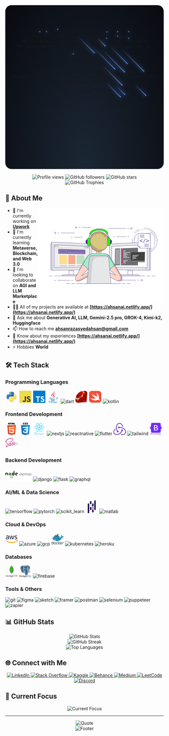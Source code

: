 <div align="center">
  <div style="position: relative; min-height: 400px; background: radial-gradient(ellipse at bottom, #1b2735 0%, #090a0f 100%); overflow: hidden; border-radius: 20px; padding: 60px 20px;">
    <!-- Animated Stars Background -->
    <div class="night">
      <div class="shooting_star"></div>
      <div class="shooting_star"></div>
      <div class="shooting_star"></div>
      <div class="shooting_star"></div>
      <div class="shooting_star"></div>
      <div class="shooting_star"></div>
      <div class="shooting_star"></div>
      <div class="shooting_star"></div>
      <div class="shooting_star"></div>
      <div class="shooting_star"></div>
      <div class="shooting_star"></div>
      <div class="shooting_star"></div>
      <div class="shooting_star"></div>
      <div class="shooting_star"></div>
      <div class="shooting_star"></div>
      <div class="shooting_star"></div>
      <div class="shooting_star"></div>
      <div class="shooting_star"></div>
      <div class="shooting_star"></div>
      <div class="shooting_star"></div>
    </div>
    
    <!-- Hero Content -->
    <div style="position: relative; z-index: 10;">
      <h1 style="color: #8b5cf6; font-size: 3.5rem; font-weight: 700; margin-bottom: 20px; text-shadow: 0 0 20px rgba(139, 92, 246, 0.5);">
        Hi, I'm Ahsan Raza 👋
      </h1>
      <p>
        <img src="https://readme-typing-svg.demolab.com?font=Fira+Code&weight=600&size=28&pause=1000&color=8B5CF6&center=true&vCenter=true&width=600&lines=Proficient+Generative+AI+Engineer;Full+Stack+Developer;Solutions+Architect;Tech+Enthusiast;Metaverse+%26+Web3+Explorer" alt="Typing SVG" />
      </p>
    </div>
  </div>
</div>

<style>
.night {
  position: absolute;
  top: 0;
  left: 0;
  width: 100%;
  height: 100%;
  transform: rotateZ(45deg);
  pointer-events: none;
}

.shooting_star {
  position: absolute;
  left: 50%;
  top: 50%;
  height: 2px;
  background: linear-gradient(-45deg, rgba(95, 145, 255, 1), rgba(0, 0, 255, 0));
  border-radius: 999px;
  filter: drop-shadow(0 0 6px rgba(105, 155, 255, 1));
  animation: tail 3000ms ease-in-out infinite, shooting 3000ms ease-in-out infinite;
}

.shooting_star::before {
  content: '';
  position: absolute;
  top: calc(50% - 1px);
  right: 0;
  height: 2px;
  background: linear-gradient(-45deg, rgba(0, 0, 255, 0), rgba(95, 145, 255, 1), rgba(0, 0, 255, 0));
  transform: translateX(50%) rotateZ(45deg);
  border-radius: 100%;
  animation: shining 3000ms ease-in-out infinite;
}

.shooting_star::after {
  content: '';
  position: absolute;
  top: calc(50% - 1px);
  right: 0;
  height: 2px;
  background: linear-gradient(-45deg, rgba(0, 0, 255, 0), rgba(95, 145, 255, 1), rgba(0, 0, 255, 0));
  transform: translateX(50%) rotateZ(-45deg);
  border-radius: 100%;
  animation: shining 3000ms ease-in-out infinite;
}

.shooting_star:nth-child(1) { top: calc(50% - 150px); left: calc(50% - 200px); animation-delay: 1000ms; }
.shooting_star:nth-child(2) { top: calc(50% - 100px); left: calc(50% - 150px); animation-delay: 2000ms; }
.shooting_star:nth-child(3) { top: calc(50% - 50px); left: calc(50% - 100px); animation-delay: 3000ms; }
.shooting_star:nth-child(4) { top: calc(50% - 200px); left: calc(50% - 50px); animation-delay: 4000ms; }
.shooting_star:nth-child(5) { top: calc(50% - 75px); left: calc(50% - 175px); animation-delay: 500ms; }
.shooting_star:nth-child(6) { top: calc(50% - 125px); left: calc(50% - 125px); animation-delay: 1500ms; }
.shooting_star:nth-child(7) { top: calc(50% - 175px); left: calc(50% - 75px); animation-delay: 2500ms; }
.shooting_star:nth-child(8) { top: calc(50% - 25px); left: calc(50% - 225px); animation-delay: 3500ms; }
.shooting_star:nth-child(9) { top: calc(50% - 225px); left: calc(50% - 25px); animation-delay: 4500ms; }
.shooting_star:nth-child(10) { top: calc(50% - 60px); left: calc(50% - 160px); animation-delay: 800ms; }
.shooting_star:nth-child(11) { top: calc(50% - 110px); left: calc(50% - 110px); animation-delay: 1800ms; }
.shooting_star:nth-child(12) { top: calc(50% - 160px); left: calc(50% - 60px); animation-delay: 2800ms; }
.shooting_star:nth-child(13) { top: calc(50% - 210px); left: calc(50% - 10px); animation-delay: 3800ms; }
.shooting_star:nth-child(14) { top: calc(50% - 40px); left: calc(50% - 210px); animation-delay: 4800ms; }
.shooting_star:nth-child(15) { top: calc(50% - 90px); left: calc(50% - 140px); animation-delay: 1200ms; }
.shooting_star:nth-child(16) { top: calc(50% - 140px); left: calc(50% - 90px); animation-delay: 2200ms; }
.shooting_star:nth-child(17) { top: calc(50% - 190px); left: calc(50% - 40px); animation-delay: 3200ms; }
.shooting_star:nth-child(18) { top: calc(50% - 70px); left: calc(50% - 190px); animation-delay: 4200ms; }
.shooting_star:nth-child(19) { top: calc(50% - 120px); left: calc(50% - 120px); animation-delay: 600ms; }
.shooting_star:nth-child(20) { top: calc(50% - 170px); left: calc(50% - 70px); animation-delay: 1600ms; }

@keyframes tail {
  0% { width: 0; }
  30% { width: 100px; }
  100% { width: 0; }
}

@keyframes shining {
  0% { width: 0; }
  50% { width: 30px; }
  100% { width: 0; }
}

@keyframes shooting {
  0% { transform: translateX(0); }
  100% { transform: translateX(300px); }
}
</style>

<br>

<div align="center">
  <img src="https://komarev.com/ghpvc/?username=ahsan3219&label=Profile%20views&color=8b5cf6&style=for-the-badge" alt="Profile views" />
  <img src="https://img.shields.io/github/followers/ahsan3219?color=8b5cf6&label=Followers&style=for-the-badge" alt="GitHub followers" />
  <img src="https://img.shields.io/github/stars/ahsan3219?color=8b5cf6&style=for-the-badge" alt="GitHub stars" />
</div>

<div align="center">
  <img src="https://github-profile-trophy.vercel.app/?username=ahsan3219&theme=dracula&no-frame=true&no-bg=false&margin-w=4&column=7" alt="GitHub Trophies" />
</div>

## 🚀 About Me

<img align="right" alt="Coding" width="400" src="https://raw.githubusercontent.com/devSouvik/devSouvik/master/gif3.gif">

- 🔭 I'm currently working on **[Upwork](https://www.upwork.com/freelancers/ahsanai)**
- 🌱 I'm currently learning **Metaverse, Blockchain, and Web 3.0**
- 👯 I'm looking to collaborate on **AGI and LLM Marketplace**
- 👨‍💻 All of my projects are available at **[https://ahsanai.netlify.app/](https://ahsanai.netlify.app/)**
- 💬 Ask me about **Generative AI, LLM, Gemini-2.5 pro, GROK-4, Kimi-k2, Huggingface**
- 📫 How to reach me **ahsanrazasyedahsan@gmail.com**
- 📄 Know about my experiences **[https://ahsanai.netlify.app/](https://ahsanai.netlify.app/)**
- ⚡ Hobbies **World**

## 🛠️ Tech Stack

### Programming Languages
<p align="left">
  <img src="https://raw.githubusercontent.com/devicons/devicon/master/icons/python/python-original.svg" alt="python" width="40" height="40"/>
  <img src="https://raw.githubusercontent.com/devicons/devicon/master/icons/javascript/javascript-original.svg" alt="javascript" width="40" height="40"/>
  <img src="https://raw.githubusercontent.com/devicons/devicon/master/icons/typescript/typescript-original.svg" alt="typescript" width="40" height="40"/>
  <img src="https://raw.githubusercontent.com/devicons/devicon/master/icons/java/java-original.svg" alt="java" width="40" height="40"/>
  <img src="https://www.vectorlogo.zone/logos/dartlang/dartlang-icon.svg" alt="dart" width="40" height="40"/>
  <img src="https://raw.githubusercontent.com/devicons/devicon/master/icons/ruby/ruby-original.svg" alt="ruby" width="40" height="40"/>
  <img src="https://raw.githubusercontent.com/devicons/devicon/master/icons/swift/swift-original.svg" alt="swift" width="40" height="40"/>
  <img src="https://www.vectorlogo.zone/logos/kotlinlang/kotlinlang-icon.svg" alt="kotlin" width="40" height="40"/>
</p>

### Frontend Development
<p align="left">
  <img src="https://raw.githubusercontent.com/devicons/devicon/master/icons/html5/html5-original-wordmark.svg" alt="html5" width="40" height="40"/>
  <img src="https://raw.githubusercontent.com/devicons/devicon/master/icons/css3/css3-original-wordmark.svg" alt="css3" width="40" height="40"/>
  <img src="https://raw.githubusercontent.com/devicons/devicon/master/icons/react/react-original-wordmark.svg" alt="react" width="40" height="40"/>
  <img src="https://cdn.worldvectorlogo.com/logos/nextjs-2.svg" alt="nextjs" width="40" height="40"/>
  <img src="https://reactnative.dev/img/header_logo.svg" alt="reactnative" width="40" height="40"/>
  <img src="https://www.vectorlogo.zone/logos/flutterio/flutterio-icon.svg" alt="flutter" width="40" height="40"/>
  <img src="https://raw.githubusercontent.com/devicons/devicon/master/icons/redux/redux-original.svg" alt="redux" width="40" height="40"/>
  <img src="https://www.vectorlogo.zone/logos/tailwindcss/tailwindcss-icon.svg" alt="tailwind" width="40" height="40"/>
  <img src="https://raw.githubusercontent.com/devicons/devicon/master/icons/bootstrap/bootstrap-plain-wordmark.svg" alt="bootstrap" width="40" height="40"/>
  <img src="https://raw.githubusercontent.com/devicons/devicon/master/icons/sass/sass-original.svg" alt="sass" width="40" height="40"/>
</p>

### Backend Development
<p align="left">
  <img src="https://raw.githubusercontent.com/devicons/devicon/master/icons/nodejs/nodejs-original-wordmark.svg" alt="nodejs" width="40" height="40"/>
  <img src="https://raw.githubusercontent.com/devicons/devicon/master/icons/express/express-original-wordmark.svg" alt="express" width="40" height="40"/>
  <img src="https://cdn.worldvectorlogo.com/logos/django.svg" alt="django" width="40" height="40"/>
  <img src="https://www.vectorlogo.zone/logos/pocoo_flask/pocoo_flask-icon.svg" alt="flask" width="40" height="40"/>
  <img src="https://www.vectorlogo.zone/logos/graphql/graphql-icon.svg" alt="graphql" width="40" height="40"/>
</p>

### AI/ML & Data Science
<p align="left">
  <img src="https://www.vectorlogo.zone/logos/tensorflow/tensorflow-icon.svg" alt="tensorflow" width="40" height="40"/>
  <img src="https://www.vectorlogo.zone/logos/pytorch/pytorch-icon.svg" alt="pytorch" width="40" height="40"/>
  <img src="https://upload.wikimedia.org/wikipedia/commons/0/05/Scikit_learn_logo_small.svg" alt="scikit_learn" width="40" height="40"/>
  <img src="https://raw.githubusercontent.com/devicons/devicon/2ae2a900d2f041da66e950e4d48052658d850630/icons/pandas/pandas-original.svg" alt="pandas" width="40" height="40"/>
  <img src="https://upload.wikimedia.org/wikipedia/commons/2/21/Matlab_Logo.png" alt="matlab" width="40" height="40"/>
</p>

### Cloud & DevOps
<p align="left">
  <img src="https://raw.githubusercontent.com/devicons/devicon/master/icons/amazonwebservices/amazonwebservices-original-wordmark.svg" alt="aws" width="40" height="40"/>
  <img src="https://www.vectorlogo.zone/logos/microsoft_azure/microsoft_azure-icon.svg" alt="azure" width="40" height="40"/>
  <img src="https://www.vectorlogo.zone/logos/google_cloud/google_cloud-icon.svg" alt="gcp" width="40" height="40"/>
  <img src="https://raw.githubusercontent.com/devicons/devicon/master/icons/docker/docker-original-wordmark.svg" alt="docker" width="40" height="40"/>
  <img src="https://www.vectorlogo.zone/logos/kubernetes/kubernetes-icon.svg" alt="kubernetes" width="40" height="40"/>
  <img src="https://www.vectorlogo.zone/logos/heroku/heroku-icon.svg" alt="heroku" width="40" height="40"/>
</p>

### Databases
<p align="left">
  <img src="https://raw.githubusercontent.com/devicons/devicon/master/icons/mongodb/mongodb-original-wordmark.svg" alt="mongodb" width="40" height="40"/>
  <img src="https://raw.githubusercontent.com/devicons/devicon/master/icons/postgresql/postgresql-original-wordmark.svg" alt="postgresql" width="40" height="40"/>
  <img src="https://www.vectorlogo.zone/logos/firebase/firebase-icon.svg" alt="firebase" width="40" height="40"/>
</p>

### Tools & Others
<p align="left">
  <img src="https://www.vectorlogo.zone/logos/git-scm/git-scm-icon.svg" alt="git" width="40" height="40"/>
  <img src="https://www.vectorlogo.zone/logos/figma/figma-icon.svg" alt="figma" width="40" height="40"/>
  <img src="https://www.vectorlogo.zone/logos/sketchapp/sketchapp-icon.svg" alt="sketch" width="40" height="40"/>
  <img src="https://www.vectorlogo.zone/logos/framer/framer-icon.svg" alt="framer" width="40" height="40"/>
  <img src="https://www.vectorlogo.zone/logos/getpostman/getpostman-icon.svg" alt="postman" width="40" height="40"/>
  <img src="https://raw.githubusercontent.com/detain/svg-logos/780f25886640cef088af994181646db2f6b1a3f8/svg/selenium-logo.svg" alt="selenium" width="40" height="40"/>
  <img src="https://www.vectorlogo.zone/logos/pptrdev/pptrdev-official.svg" alt="puppeteer" width="40" height="40"/>
  <img src="https://www.vectorlogo.zone/logos/zapier/zapier-icon.svg" alt="zapier" width="40" height="40"/>
</p>

## 📊 GitHub Stats

<div align="center">
  <img src="https://github-readme-stats.vercel.app/api?username=ahsan3219&show_icons=true&theme=dracula&hide_border=true&bg_color=0d1117&title_color=8b5cf6&text_color=ffffff&icon_color=8b5cf6" alt="GitHub Stats" />
</div>

<div align="center">
  <img src="https://github-readme-streak-stats.herokuapp.com/?user=ahsan3219&theme=dracula&hide_border=true&background=0d1117&stroke=8b5cf6&ring=8b5cf6&fire=8b5cf6&currStreakLabel=8b5cf6" alt="GitHub Streak" />
</div>

<div align="center">
  <img src="https://github-readme-stats.vercel.app/api/top-langs?username=ahsan3219&show_icons=true&theme=dracula&hide_border=true&bg_color=0d1117&title_color=8b5cf6&text_color=ffffff&layout=compact" alt="Top Languages" />
</div>

## 🌐 Connect with Me

<div align="center">
  <a href="https://linkedin.com/in/ahsanai" target="_blank">
    <img src="https://img.shields.io/badge/LinkedIn-0077B5?style=for-the-badge&logo=linkedin&logoColor=white" alt="LinkedIn"/>
  </a>
  <a href="https://stackoverflow.com/users/12052840/ahsan-raza-syed-ahsan" target="_blank">
    <img src="https://img.shields.io/badge/Stack_Overflow-FE7A16?style=for-the-badge&logo=stack-overflow&logoColor=white" alt="Stack Overflow"/>
  </a>
  <a href="https://kaggle.com/ahsanraza1" target="_blank">
    <img src="https://img.shields.io/badge/Kaggle-20BEFF?style=for-the-badge&logo=kaggle&logoColor=white" alt="Kaggle"/>
  </a>
  <a href="https://www.behance.net/ahsan3219" target="_blank">
    <img src="https://img.shields.io/badge/Behance-1769ff?style=for-the-badge&logo=behance&logoColor=white" alt="Behance"/>
  </a>
  <a href="https://medium.com/@ahsanrazasyedahsan" target="_blank">
    <img src="https://img.shields.io/badge/Medium-12100E?style=for-the-badge&logo=medium&logoColor=white" alt="Medium"/>
  </a>
  <a href="https://www.leetcode.com/ahsan3219" target="_blank">
    <img src="https://img.shields.io/badge/LeetCode-FFA116?style=for-the-badge&logo=leetcode&logoColor=black" alt="LeetCode"/>
  </a>
  <a href="https://discord.gg/ahsanai" target="_blank">
    <img src="https://img.shields.io/badge/Discord-7289DA?style=for-the-badge&logo=discord&logoColor=white" alt="Discord"/>
  </a>
</div>

## 🎯 Current Focus

<div align="center">
  <img src="https://readme-typing-svg.demolab.com?font=Fira+Code&size=22&pause=1000&color=8B5CF6&center=true&vCenter=true&width=600&lines=🚀+Building+AI-Powered+Solutions;🌐+Exploring+Web3+%26+Metaverse;⚡+Creating+Full-Stack+Applications;🤖+Developing+LLM+Marketplaces;🎨+Designing+User+Experiences" alt="Current Focus" />
</div>

---

<div align="center">
  <img src="https://quotes-github-readme.vercel.app/api?type=horizontal&theme=dark&quote=The%20future%20belongs%20to%20those%20who%20believe%20in%20the%20beauty%20of%20their%20dreams&author=Eleanor%20Roosevelt" alt="Quote"/>
</div>

<div align="center">
  <img src="https://capsule-render.vercel.app/api?type=waving&color=gradient&customColorList=12&height=100&section=footer" alt="Footer"/>
</div>

